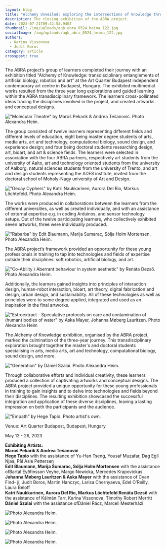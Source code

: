 ```yaml
---
layout: blog
title: "Alchemy Unveiled: exploring the intersections of knowledge through art"
description: The closing exhibition of the ABRA project.
date: 2023-07-21T09:42:53.940Z
thumbnail: /img/uploads/aqb_abra_0524_heima_122.jpg
socialImage: /img/uploads/aqb_abra_0524_heima_122.jpg
authors:
  - Karina Vissonova
  - Judit Boros
category: article
crosspost: true
---
```

The ABRA project’s group of learners completed their journey with an exhibition titled “Alchemy of Knowledge: transdisciplinary entanglements of artificial biology, robotics and art” at the Art Quarter Budapest independent contemporary art centre in Budapest, Hungary. The exhibited multimedial works resulted from the three year long explorations and guided learning within the ABRA transdisciplinary framework. The learners cross-pollinated ideas tracing the disciplines involved in the project, and created artworks and conceptual designs.

![](/img/uploads/aqb_abra_0524_heima_019.jpg "\"Molecular Theatre\" by Maroš Pekarik & Andrea Tešanović. Photo Alexandra Heim.")

The group consisted of twelve learners representing different fields and different levels of education, eight being master degree students of arts, media arts, art and technology, computational biology, sound design, and experience design; and four being doctoral students researching design, art, bioart, and art & science fields. The learners were selected in association with the four ABRA partners, respectively art students from the university of Aalto, art and technology oriented students from the university of Aalborg, natural sciences students from the university of Trento, and art and design students representing the ADES institute, invited from the doctoral school of Moholy-Nagy university of Art and Design.

![](/img/uploads/aqb_abra_0524_heima_103.jpg "\"Decay Cyphers\" by Katri Naukkarinen, Aurora Del Rio, Markus Löchtefeld. Photo Alexandra Heim.")

The works were produced in collaborations between the learners from the different universities, as well as created individually, and with an assistance of external expertise e.g. in coding Arduinos, and sensor technology setups. Out of the twelve participating learners, who collectively exhibited seven artworks, three were individually produced.

![](/img/uploads/aqb_abra_0524_heima_013.jpg "\"Rabarba\" by Edit Blaumann, Marija Sumarac, Sólja Holm Mortensen. Photo Alexandra Heim.")

The ABRA project’s framework provided an opportunity for these young professionals in training to tap into technologies and fields of expertise outside their disciplines: soft robotics, artificial biology, and art. 

![](/img/uploads/aqb_abra_0524_heima_028.jpg "\"Co-Ability / Aberrant behaviour in system aesthetic\" by Renáta Dezső. Photo Alexandra Heim.")

Additionally, the learners gained insights into principles of interaction design, human-robot interaction, bioart, art theory, digital fabrication and design, urban design, and sustainability. All of these technologies as well as principles were to some degree applied, integrated and used as an inspiration in the final artworks.

![](/img/uploads/aqb_abra_0524_heima_002.jpg "\"Estroextract - Speculative protocols on care and contamination of (human) bodies of water\" by Aska Mayer, Johanna Møberg Lauritzen. Photo Alexandra Heim")

The Alchemy of Knowledge exhibition, organised by the ABRA project, marked the culmination of the three-year journey. This transdisciplinary exploration brought together the master's and doctoral students specialising in arts, media arts, art and technology, computational biology, sound design, and more. 

![](/img/uploads/aqb_abra_0524_heima_051.jpg "\"Generation\" by Dániel Szalai. Photo Alexandra Heim.")

Through collaborative efforts and individual creativity, these learners produced a collection of captivating artworks and conceptual designs. The ABRA project provided a unique opportunity for these young professionals in training to gain insights and to delve into technologies and fields beyond their disciplines. The resulting exhibition showcased the successful integration and application of these diverse disciplines, leaving a lasting impression on both the participants and the audience.

![](/img/uploads/empath_promo_blue.jpg "\"Empath\" by Hege Tapio. Photo artist's own.")

Venue: Art Quarter Budapest, Budapest, Hungary

May 12 - 26, 2023



**Exhibiting Artists:**\
**Maroš Pekarik & Andrea Tešanović\
Hege Tapio** with the assistance of Yu-Han Tseng, Yousaf Muzafar, Dag Egil Njaa, Pål Asle Pettersen \
**Edit Blaumann, Marija Šumarac, Sólja Holm Mortensen** with the assistance ofBartal Eyðfinsson Veyhe, Margo Nowicka, Mercedes Krapovickas\
**Johanna Møberg Lauritzen & Aska Mayer** with the assistance of Cyan Find- ji, Judit Boros, Martin Hanczyc, Larisa Chernyaeva, Edel O’Reilly, Laura Beloff\
**Katri Naukkarinen, Aurora Del Rio, Markus Löchtefeld Renáta Dezső** with the assistance of Kálmán Tarr, Karina Vissonova, Timothy Robert Merritt\
**Dániel Szalai** with the assistance ofDániel Rácz, Marcell Mesterházi

![](/img/uploads/aqb_abra_0524_heima_084.jpg "Photo Alexandra Heim.")

![](/img/uploads/aqb_abra_0524_heima_091.jpg "Photo Alexandra Heim.")

![](/img/uploads/aqb_abra_0524_heima_118.jpg "Photo Alexandra Heim.")

![](/img/uploads/aqb_abra_0524_heima_121.jpg "Photo Alexandra Heim.")